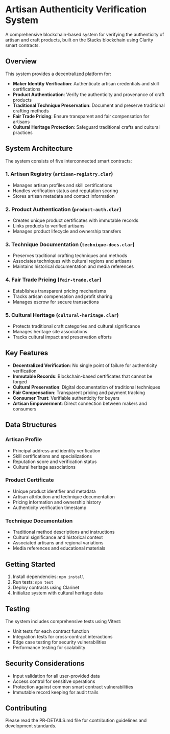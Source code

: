 # Artisan Authenticity Verification System

A comprehensive blockchain-based system for verifying the authenticity of artisan and craft products, built on the Stacks blockchain using Clarity smart contracts.

## Overview

This system provides a decentralized platform for:
- **Maker Identity Verification**: Authenticate artisan credentials and skill certifications
- **Product Authentication**: Verify the authenticity and provenance of craft products
- **Traditional Technique Preservation**: Document and preserve traditional crafting methods
- **Fair Trade Pricing**: Ensure transparent and fair compensation for artisans
- **Cultural Heritage Protection**: Safeguard traditional crafts and cultural practices

## System Architecture

The system consists of five interconnected smart contracts:

### 1. Artisan Registry (`artisan-registry.clar`)
- Manages artisan profiles and skill certifications
- Handles verification status and reputation scoring
- Stores artisan metadata and contact information

### 2. Product Authentication (`product-auth.clar`)
- Creates unique product certificates with immutable records
- Links products to verified artisans
- Manages product lifecycle and ownership transfers

### 3. Technique Documentation (`technique-docs.clar`)
- Preserves traditional crafting techniques and methods
- Associates techniques with cultural regions and artisans
- Maintains historical documentation and media references

### 4. Fair Trade Pricing (`fair-trade.clar`)
- Establishes transparent pricing mechanisms
- Tracks artisan compensation and profit sharing
- Manages escrow for secure transactions

### 5. Cultural Heritage (`cultural-heritage.clar`)
- Protects traditional craft categories and cultural significance
- Manages heritage site associations
- Tracks cultural impact and preservation efforts

## Key Features

- **Decentralized Verification**: No single point of failure for authenticity verification
- **Immutable Records**: Blockchain-based certificates that cannot be forged
- **Cultural Preservation**: Digital documentation of traditional techniques
- **Fair Compensation**: Transparent pricing and payment tracking
- **Consumer Trust**: Verifiable authenticity for buyers
- **Artisan Empowerment**: Direct connection between makers and consumers

## Data Structures

### Artisan Profile
- Principal address and identity verification
- Skill certifications and specializations
- Reputation score and verification status
- Cultural heritage associations

### Product Certificate
- Unique product identifier and metadata
- Artisan attribution and technique documentation
- Pricing information and ownership history
- Authenticity verification timestamp

### Technique Documentation
- Traditional method descriptions and instructions
- Cultural significance and historical context
- Associated artisans and regional variations
- Media references and educational materials

## Getting Started

1. Install dependencies: `npm install`
2. Run tests: `npm test`
3. Deploy contracts using Clarinet
4. Initialize system with cultural heritage data

## Testing

The system includes comprehensive tests using Vitest:
- Unit tests for each contract function
- Integration tests for cross-contract interactions
- Edge case testing for security vulnerabilities
- Performance testing for scalability

## Security Considerations

- Input validation for all user-provided data
- Access control for sensitive operations
- Protection against common smart contract vulnerabilities
- Immutable record keeping for audit trails

## Contributing

Please read the PR-DETAILS.md file for contribution guidelines and development standards.

